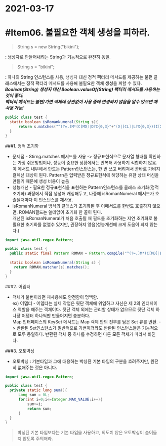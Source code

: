 # 2021-03-17

#Item06. 불필요한 객체 생성을 피하라.
=======================================================

> String s = new String("bikini");  

 : 생성자로 만들어내려는 String과 기능적으로 완전히 동일.

> String s = "bikini";  

 : 하나의 String 인스턴스를 사용, 생성자 대신 정적 팩터리  메서드를 제공하는 불편 클래스에서는 정적 팩터리 메서드를 사용해 
불필요한 객체 생성을 피할 수 있다.  
  *__Boolean(String) 생성자 대신 Boolean.valueOf(String) 팩터리 메서드를 사용하는것이 좋다.     
  팩터리 메서드는 불변/가변 객체에 상관없이 사용 중에 변경되지 않음을 알수 있으면 재사용 가능!__*

```java
public class test {
  static boolean isRomanNumeral(String s){
      return s.matches("^(?=.)M*(C[MD]|D?C{0,3}"+"(X|[CL]|L?X{0,3})(I[XV]|V?I{0,3}$");
  }
}
```  
###1. 정적 초기화
- 문제점 - Stirng.matches 메서드를 사용 -> 정규표현식으로 문자열 형태를 확인하는 가장 쉬운방법이나, 성능이 중요한 상황에서는 반복해 사용하기 적합하지 않음.
          이 메서드 내부에서 만드는 Pattern인스턴스는, 한 번 쓰고 버려져서 곧바로 가비지 컬렉션 대상이 된다.
          Pattern은 입력받은 정규표현식에 해당하는 유한 상태 머신을 만들기 때문에 생성 비용이 높음
- 성능개선 - 필요한 정규표현식을 표현하는 Pattern인스턴스를 클래스 초기화(정적 초기화) 과정에서 직접 생성해 캐싱해두고, 나중에 isRomanNumeral 메서드가 호출될때마다 이 인스턴스를 재사용.
- isRomanNumeral 방식의 클래스가 초기화된 후 이메서드를 한번도 호출하지 않으면, ROMAN필드는 쓸데없이 초기화 한 꼴이 된다.  
  개선된 isRomanNumeral가 처음 호출될 때 필드를 초기화하는 지연 초기화로 불필요한 초기화를 없앨수 있지만, 권장하지 않음(성능개선에 크게 도움이 되지 않는다.)
  
```java
import java.util.regex.Pattern;

public class test {
  public static final Pattern ROMAN = Pattern.compile("^(?=.)M*(C[MD]|D?C{0,3}" + "(X|[CL]|L?X{0,3})(I[XV]|V?I{0,3}$");
  
  static boolean isRomanNumeral(String s) {
    return ROMAN.matcher(s).matches();
  }
}
```

###2. 어뎁터
- 객체가 불변이라면 재사용해도 안전함이 명백함.   
  ex) 어뎁터 - 어뎁터는 실제 작업은 뒷단 객체에 위임하고 자신은 제 2의 인터페이스 역할을 해주는 객체이다.
      뒷단 객체 외에는 관리할 상태가 없으므로 뒷단 객체 하나당 어댑터 하나씩만 만들어지면 충분하다.  
  Map 인터페이스의 KeySet 메서드는 Map 객체 안의 전부를 담은 Set 뷰를 반환. -> 반환된 Set인스턴스가 일반적으로 가변이더라도 반환된 인스턴스들은 기능적으로 모두 동일하다.
  반환된 객체 중 하나를 수정하면 다른 모든 객체가 따라서 바뀐다.    

###3. 오토박싱
- 오토박싱 : 기본타입과 그에 대응하는 박싱된 기본 타입의 구분을 흐려주지만, 완전히 없애주는 것은 아니다.
```java
import java.util.regex.Pattern;

public class test {
  private static long sum(){
      Long sum = 0L;
      for(int i=0;i<=Integer.MAX_VALUE;i++){
          sum+=i;
          return sum;
      }
  }
}
```
> 박싱된 기본 타입보다는 기본 타입을 사용하고, 의도치 않은 오토박싱이 숨어들지 않도록 주의해라.






     



